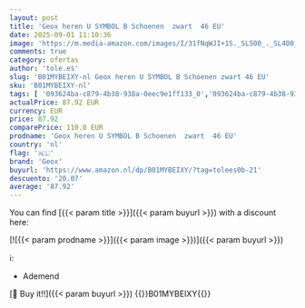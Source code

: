 ```yaml
---
layout: post
title: 'Geox heren U SYMBOL B Schoenen  zwart  46 EU'
date: 2025-09-01 11:10:36
image: 'https://m.media-amazon.com/images/I/31fNqWJI+1S._SL500_._SL400_.jpg'
comments: true
category: ofertas
author: 'tole.es'
slug: 'B01MYBEIXY-nl Geox heren U SYMBOL B Schoenen zwart 46 EU'
sku: 'B01MYBEIXY-nl'
tags: [ '093624ba-c879-4b38-938a-0eec9e1ff133_0','093624ba-c879-4b38-938a-0eec9e1ff133_3601','Arborist Merchandising Root','Herenmode','Herenschoenen','Klassieke & modieuze herensneakers','Kleding, schoenen & sieraden','Kleding, schoenen en sieraden','New Arrivals','Self Service','Special Features Stores','geox','🇳🇱', ]
actualPrice: 87.92 EUR
currency: EUR
price: 87.92
comparePrice: 110.0 EUR
prodname: 'Geox heren U SYMBOL B Schoenen  zwart  46 EU'
country: 'nl'
flag: '🇳🇱'
brand: 'Geox'
buyurl: 'https://www.amazon.nl/dp/B01MYBEIXY/?tag=tolees0b-21'
descuento: '20.07'
average: '87.92'
---
```


You can find [{{< param title >}}]({{< param buyurl >}}) with a discount here:

[![{{< param prodname >}}]({{< param image >}})]({{< param buyurl >}})

ℹ️:

- Ademend

[🛒 Buy it!!]({{< param buyurl >}})
{{<world>}}B01MYBEIXY{{</world>}}
